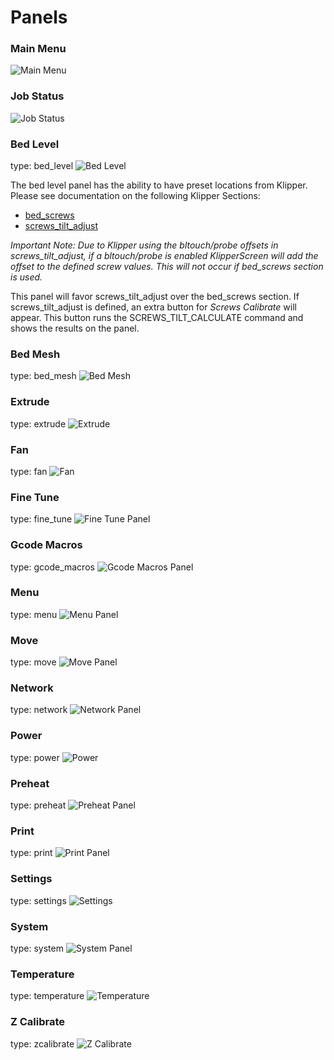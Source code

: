 # Panels

### Main Menu
![Main Menu](img/main_panel.png)

### Job Status
![Job Status](img/job_status.png)

### Bed Level
type: bed_level
![Bed Level](img/bed_level.png)

The bed level panel has the ability to have preset locations from Klipper. Please see documentation on the following
Klipper Sections:
* [bed_screws](https://www.klipper3d.org/Config_Reference.html#bed_screws)
* [screws_tilt_adjust](https://www.klipper3d.org/Config_Reference.html#screws_tilt_adjust)

_Important Note: Due to Klipper using the bltouch/probe offsets in screws_tilt_adjust, if a bltouch/probe is enabled_
_KlipperScreen will add the offset to the defined screw values. This will not occur if bed_screws section is used._

This panel will favor screws_tilt_adjust over the bed_screws section. If screws_tilt_adjust is defined, an extra button
for _Screws Calibrate_ will appear. This button runs the SCREWS_TILT_CALCULATE command and shows the results on the
panel.

### Bed Mesh
type: bed_mesh
![Bed Mesh](img/bed_mesh.png)

### Extrude
type: extrude
![Extrude](img/extrude.png)

### Fan
type: fan
![Fan](img/fan.png)

### Fine Tune
type: fine_tune
![Fine Tune Panel](img/fine_tune.png)

### Gcode Macros
type: gcode_macros
![Gcode Macros Panel](img/gcode_macros.png)

### Menu
type: menu
![Menu Panel](img/menu.png)

### Move
type: move
![Move Panel](img/move.png)

### Network
type: network
![Network Panel](img/network.png)

### Power
type: power
![Power](img/power.png)

### Preheat
type: preheat
![Preheat Panel](img/preheat.png)

### Print
type: print
![Print Panel](img/print.png)

### Settings
type: settings
![Settings](img/settings.png)

### System
type: system
![System Panel](img/system.png)

### Temperature
type: temperature
![Temperature](img/temperature.png)

### Z Calibrate
type: zcalibrate
![Z Calibrate](img/zcalibrate.png)
